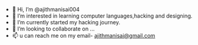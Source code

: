 - 👋 Hi, I’m @ajithmanisai004
- 👀 I’m interested in learning computer languages,hacking and designing.
- 🌱 I’m currently started my hacking journey.
- 💞️ I’m looking to collaborate on ...
- 📫 u can reach me on my email- ajithmanisai@gmail.com 

<!---
ajithmanisai004/ajithmanisai004 is a ✨ special ✨ repository because its `README.md` (this file) appears on your GitHub profile.
You can click the Preview link to take a look at your changes.
--->
